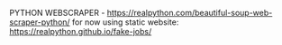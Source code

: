 PYTHON WEBSCRAPER - https://realpython.com/beautiful-soup-web-scraper-python/ 
for now using static website: https://realpython.github.io/fake-jobs/

